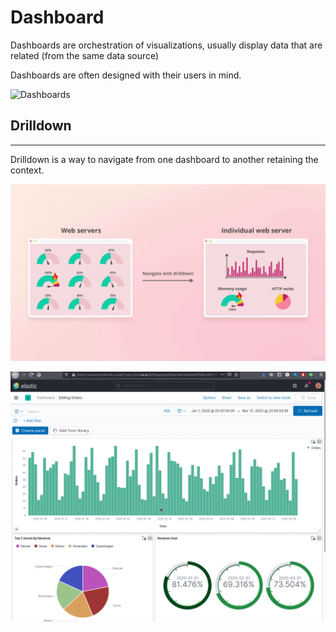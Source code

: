 # Dashboard

Dashboards are orchestration of visualizations, usually display data that are related (from the same data source)

Dashboards are often designed with their users in mind.

![Dashboards](./artifacts/04-CreatingDashboards.gif)

## Drilldown
---

Drilldown is a way to navigate from one dashboard to another retaining the context.

![Drilldown](./artifacts/04-Drilldowns.png)

![Creating DrillDown](./artifacts/04-DrillDowns.gif)